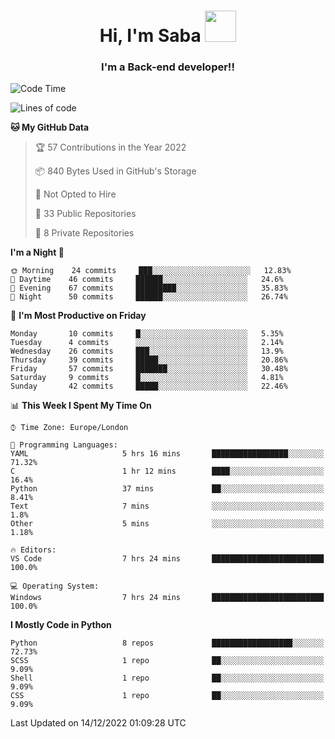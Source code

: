 <h1 align="center">Hi, I'm Saba <img src="https://media.giphy.com/media/EdB2g3VFDoKs57oe1w/giphy.gif" width="50"></h1>
<h3 align="center">I'm a Back-end developer!!</h3>

<!--START_SECTION:waka-->
![Code Time](http://img.shields.io/badge/Code%20Time-468%20hrs-blue)

![Lines of code](https://img.shields.io/badge/From%20Hello%20World%20I%27ve%20Written-10%20Thousand%20lines%20of%20code-blue)

**🐱 My GitHub Data** 

> 🏆 57 Contributions in the Year 2022
 > 
> 📦 840 Bytes Used in GitHub's Storage 
 > 
> 🚫 Not Opted to Hire
 > 
> 📜 33 Public Repositories 
 > 
> 🔑 8 Private Repositories  
 > 
**I'm a Night 🦉** 

```text
🌞 Morning    24 commits     ███░░░░░░░░░░░░░░░░░░░░░░   12.83% 
🌆 Daytime    46 commits     ██████░░░░░░░░░░░░░░░░░░░   24.6% 
🌃 Evening    67 commits     █████████░░░░░░░░░░░░░░░░   35.83% 
🌙 Night      50 commits     ██████░░░░░░░░░░░░░░░░░░░   26.74%

```
📅 **I'm Most Productive on Friday** 

```text
Monday       10 commits     █░░░░░░░░░░░░░░░░░░░░░░░░   5.35% 
Tuesday      4 commits      ░░░░░░░░░░░░░░░░░░░░░░░░░   2.14% 
Wednesday    26 commits     ███░░░░░░░░░░░░░░░░░░░░░░   13.9% 
Thursday     39 commits     █████░░░░░░░░░░░░░░░░░░░░   20.86% 
Friday       57 commits     ███████░░░░░░░░░░░░░░░░░░   30.48% 
Saturday     9 commits      █░░░░░░░░░░░░░░░░░░░░░░░░   4.81% 
Sunday       42 commits     █████░░░░░░░░░░░░░░░░░░░░   22.46%

```


📊 **This Week I Spent My Time On** 

```text
⌚︎ Time Zone: Europe/London

💬 Programming Languages: 
YAML                     5 hrs 16 mins       █████████████████░░░░░░░░   71.32% 
C                        1 hr 12 mins        ████░░░░░░░░░░░░░░░░░░░░░   16.4% 
Python                   37 mins             ██░░░░░░░░░░░░░░░░░░░░░░░   8.41% 
Text                     7 mins              ░░░░░░░░░░░░░░░░░░░░░░░░░   1.8% 
Other                    5 mins              ░░░░░░░░░░░░░░░░░░░░░░░░░   1.18%

🔥 Editors: 
VS Code                  7 hrs 24 mins       █████████████████████████   100.0%

💻 Operating System: 
Windows                  7 hrs 24 mins       █████████████████████████   100.0%

```

**I Mostly Code in Python** 

```text
Python                   8 repos             ██████████████████░░░░░░░   72.73% 
SCSS                     1 repo              ██░░░░░░░░░░░░░░░░░░░░░░░   9.09% 
Shell                    1 repo              ██░░░░░░░░░░░░░░░░░░░░░░░   9.09% 
CSS                      1 repo              ██░░░░░░░░░░░░░░░░░░░░░░░   9.09%

```



 Last Updated on 14/12/2022 01:09:28 UTC
<!--END_SECTION:waka-->
